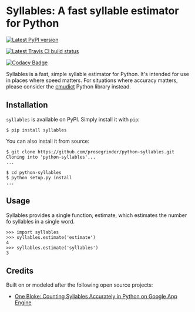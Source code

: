 # Syllables: A fast syllable estimator for Python

[![Latest PyPI version](https://img.shields.io/pypi/v/syllables.svg)](https://pypi.python.org/pypi/syllables)

[![Latest Travis CI build status](https://travis-ci.org/prosegrinder/python-syllables.svg?branch=master)](https://travis-ci.org/prosegrinder/python-syllables)

[![Codacy Badge](https://api.codacy.com/project/badge/Grade/b8f26e0833ae4698b927614e64fd91b4)](https://www.codacy.com/app/ProseGrinder/python-syllables?utm_source=github.com&amp;utm_medium=referral&amp;utm_content=prosegrinder/python-syllables&amp;utm_campaign=Badge_Grade)

Syllables is a fast, simple syllable estimator for Python. It's intended for use in places where
speed matters. For situations where accuracy matters, please consider the
[cmudict](https://github.com/prosegrinder/python-cmudict) Python library instead.

## Installation

`syllables` is available on PyPI. Simply install it with `pip`:

    $ pip install syllables

You can also install it from source:

    $ git clone https://github.com/prosegrinder/python-syllables.git
    Cloning into 'python-syllables'...
    ...

    $ cd python-syllables
    $ python setup.py install
    ...

## Usage

Syllables provides a single function, estimate, which estimates the number fo syllables in a single word.

    >>> import syllables
    >>> syllables.estimate('estimate')
    4
    >>> syllables.estimate('syllables')
    3

## Credits

Built on or modeled after the following open source projects:

* [One Bloke: Counting Syllables Accurately in Python on Google App Engine](http://www.onebloke.com/2011/06/counting-syllables-accurately-in-python-on-google-app-engine/)
